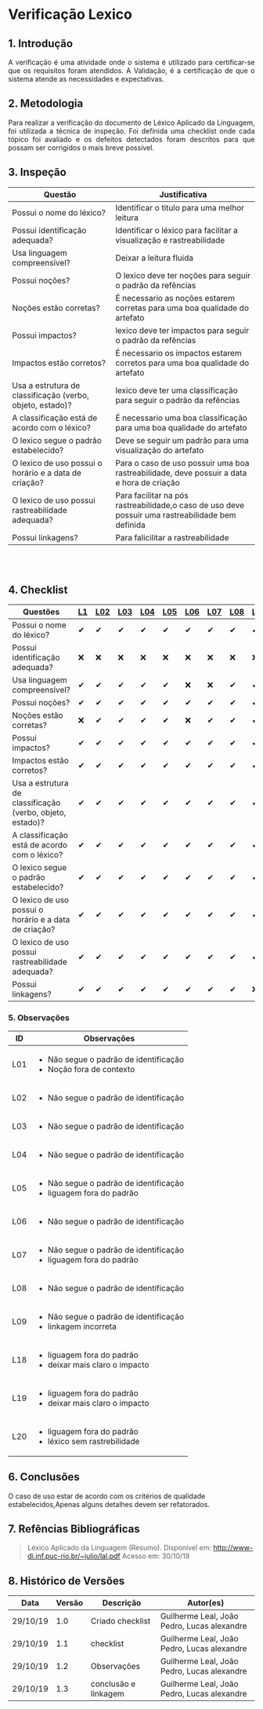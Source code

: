 # Verificação Lexico

## 1. Introdução

<p align="justify">
A verificação é uma atividade onde o sistema é utilizado para certificar-se que os requisitos foram atendidos. A Validação, é a certificação de que o sistema atende as necessidades e expectativas.
</p>

## 2. Metodologia

<p align="justify">
Para realizar a verificação do documento de Léxico Aplicado da Linguagem, foi utilizada a técnica de inspeção. Foi definida uma checklist onde cada tópico foi avaliado e os defeitos detectados foram descritos para que possam ser corrigidos o mais breve possível.
</p>

## 3. Inspeção
 
|Questão|Justificativa|
|--|--|
|Possui o nome do léxico?|Identificar o titulo para uma melhor leitura|
|Possui identificação adequada?|Identificar o léxico para facilitar a visualização e rastreabilidade|
|Usa linguagem compreensível?|Deixar a leitura fluida|
|Possui noções?|O lexico deve ter noções para seguir o padrão da refências|
| Noções estão corretas?|É necessario as noções estarem corretas para uma boa qualidade do artefato|
|Possui impactos?| lexico deve ter impactos para seguir o padrão da refências|
|Impactos estão corretos?|É necessario os impactos estarem corretos para uma boa qualidade do artefato|
|Usa a estrutura de classificação (verbo, objeto, estado)?| lexico deve ter uma classificação para seguir o padrão da refências|
|A classificação está de acordo com  o léxico?|É necessario uma boa classificação para uma boa qualidade do artefato|
|O lexico segue o padrão estabelecido?|Deve se seguir um padrão para uma visualização do artefato|
|O lexico de uso possui o horário e a data de criação?|Para o caso de uso possuir uma boa rastreabilidade, deve possuir a data e hora de criação|
|O lexico de uso possui rastreabilidade adequada?|Para facilitar na pós rastreabilidade,o caso de uso deve possuir uma rastreabilidade bem definida|
|Possui linkagens?|Para falicilitar a rastreabilidade|

<br></br>
## 4. Checklist

|Questões |[L1](https://requisitos-de-software.github.io/2019.2-Waze/Lexico/#l1-definir-o-destino)|[L02](https://requisitos-de-software.github.io/2019.2-Waze/Lexico/#l2-smartphone)|[L03](https://requisitos-de-software.github.io/2019.2-Waze/Lexico/#l3-usuario-esta-se-locomovendo)|[L04](https://requisitos-de-software.github.io/2019.2-Waze/Lexico/#l4-planejar-rota)|[L05](https://requisitos-de-software.github.io/2019.2-Waze/Lexico/#l5-veiculo)|[L06](https://requisitos-de-software.github.io/2019.2-Waze/Lexico/#l6-o-usuario-esta-com-pressa)|[L07](https://requisitos-de-software.github.io/2019.2-Waze/Lexico/#l7-dar-feedback)|[L08](https://requisitos-de-software.github.io/2019.2-Waze/Lexico/#l8-avaliar-feedback)|[L09](https://requisitos-de-software.github.io/2019.2-Waze/Lexico/#l9-mapa)|[L10](https://requisitos-de-software.github.io/2019.2-Waze/Lexico/#l10-engarrafamento)|[L11](https://requisitos-de-software.github.io/2019.2-Waze/Lexico/#l11-fiscalizacao-eletronica)|[L12](https://requisitos-de-software.github.io/2019.2-Waze/Lexico/#l12-consultar-postos-de-gasolina)|[L13](https://requisitos-de-software.github.io/2019.2-Waze/Lexico/#l13-acidentes-na-rota)|[L14](https://requisitos-de-software.github.io/2019.2-Waze/Lexico/#l14-eventos)|[L15](https://requisitos-de-software.github.io/2019.2-Waze/Lexico/#l15-adicionar-locais-favoritos)|[L16](https://requisitos-de-software.github.io/2019.2-Waze/Lexico/#l16-ouvir-musicas-no-aplicativo)|[L17](https://requisitos-de-software.github.io/2019.2-Waze/Lexico/#l17-utilizar-o-waze-onde-nao-ha-sinal-de-internet)|[L18](https://requisitos-de-software.github.io/2019.2-Waze/Lexico/#l18-definir-casa)|[L19](https://requisitos-de-software.github.io/2019.2-Waze/Lexico/#l19-definir-trabalho)|[L20](https://requisitos-de-software.github.io/2019.2-Waze/Lexico/#l20-configurarpersonalizar)|[L21](https://requisitos-de-software.github.io/2019.2-Waze/Lexico/#l21-criar-uma-conta)|
|-------|----|----|----|----|----|----|----|----|----|----|----|----|----|----|----|----|----|----|----|----|----|
|Possui o nome do léxico?|✔|✔|✔|✔|✔|✔|✔|✔|✔|✔|✔|✔|✔|✔|✔|✔|✔|✔|✔|✔|✔|
|Possui identificação adequada?|❌|❌|❌|❌|❌|❌|❌|❌|❌|✔|✔|✔|✔|✔|✔|✔|✔|✔|✔|✔|✔|
|Usa linguagem compreensível?|✔|✔|✔|✔|✔|❌|❌|✔|✔|✔|✔|❌|✔|✔|✔|✔|✔|❌|❌|❌|✔|
|Possui noções?|✔|✔|✔|✔|✔|✔|✔|✔|✔|✔|✔|✔|✔|✔|✔|✔|✔|✔|✔|✔|✔|
|Noções estão corretas?|❌|✔|✔|✔|✔|❌|✔|✔|✔|✔|✔|✔|✔|✔|✔|✔|✔|✔|✔|✔|✔
|Possui impactos?|✔|✔|✔|✔|✔|✔|✔|✔|✔|✔|✔|✔|✔|✔|✔|✔|✔|✔|✔|✔|✔|
|Impactos estão corretos?|✔|✔|✔|✔|✔|✔|✔|✔|✔|✔|✔|✔|✔|✔|✔|✔|✔|❌|❌|✔|✔|
|Usa a estrutura de classificação (verbo, objeto, estado)?|✔|✔|✔|✔|✔|✔|✔|✔|✔|✔|✔|✔|✔|✔|✔|✔|✔|✔|✔|✔|✔|
|A classificação está de acordo com o léxico?|✔|✔|✔|✔|✔|✔|✔|✔|✔|✔|✔|✔|✔|✔|✔|✔|✔|✔|✔|✔|✔|
|O lexico segue o padrão estabelecido?|✔|✔|✔|✔|✔|✔|✔|✔|✔|✔|✔|✔|✔|✔|✔|✔|✔|✔|✔|✔|✔|
| O lexico de uso possui o horário e a data de criação?|✔|✔|✔|✔|✔|✔|✔|✔|✔|✔|✔|✔|✔|✔|✔|✔|✔|✔|✔|✔|✔|
|O lexico de uso possui rastreabilidade adequada?|✔|✔|✔|✔|✔|✔|✔|✔|✔|✔|✔|✔|✔|✔|✔|✔|✔|✔|✔|❌|✔|
|Possui linkagens?|✔|✔|✔|✔|✔|✔|✔|✔|❌|✔|✔|✔|✔|✔|✔|✔|✔|✔|✔|❌|✔|


### 5. Observações
 
|ID|Observações|
|---|-----------|
|L01|<ul><li>Não segue o padrão de identificação<li>Noção fora de contexto</ul>|
|L02|<ul><li>Não segue o padrão de identificação</ul>|
|L03|<ul><li>Não segue o padrão de identificação</ul>|
|L04|<ul><li>Não segue o padrão de identificação</ul>|
|L05|<ul><li>Não segue o padrão de identificação<li>liguagem fora do padrão</ul>|
|L06|<ul><li>Não segue o padrão de identificação</ul>|
|L07|<ul><li>Não segue o padrão de identificação<li>liguagem fora do padrão</ul>|
|L08|<ul><li>Não segue o padrão de identificação</ul>|
|L09|<ul><li>Não segue o padrão de identificação<li>linkagem incorreta</ul>|
|L18|<ul><li>liguagem fora do padrão<li>deixar mais claro o impacto</ul>|
|L19|<ul><li>liguagem fora do padrão<li>deixar mais claro o impacto</ul>|
|L20|<ul><li>liguagem fora do padrão<li>léxico sem rastrebilidade</ul>|

## 6. Conclusões
O caso de uso estar de acordo com os critérios de qualidade estabelecidos,Apenas alguns detalhes devem ser refatorados.


## 7. Refências Bibliográficas

> Léxico Aplicado da Linguagem (Resumo). Disponível em: http://www-di.inf.puc-rio.br/~julio/lal.pdf Acesso em: 30/10/19

## 8. Histórico de Versões
|Data|Versão|Descrição|Autor(es)|
|----|------|---------|---------|
|29/10/19|1.0|Criado checklist|Guilherme Leal, João Pedro,  Lucas alexandre|
|29/10/19|1.1|checklist|Guilherme Leal, João Pedro,  Lucas alexandre|
|29/10/19|1.2|Observações|Guilherme Leal, João Pedro,  Lucas alexandre|
|29/10/19|1.3|conclusão e linkagem|Guilherme Leal, João Pedro,  Lucas alexandre|
